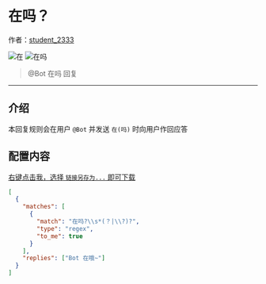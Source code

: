 <!-- markdownlint-disable -->
# 在吗？

作者：[student_2333](https://lgc2333.top)

![在](https://img.shields.io/badge/-在-brightgreen?style=flat-square) ![在吗](https://img.shields.io/badge/-在吗-brightgreen?style=flat-square)

> @Bot 在吗 回复

<hr />

<!-- markdownlint-disable MD041 -->

## 介绍

本回复规则会在用户 `@Bot` 并发送 `在(吗)` 时向用户作回应答


## 配置内容

[右键点击我，选择 `链接另存为...` 即可下载](https://autoreply.lgc2333.top/replies/are_you_here/reply.json)

```json
[
  {
    "matches": [
      {
        "match": "在吗?\\s*(？|\\?)?",
        "type": "regex",
        "to_me": true
      }
    ],
    "replies": ["Bot 在哦~"]
  }
]

```